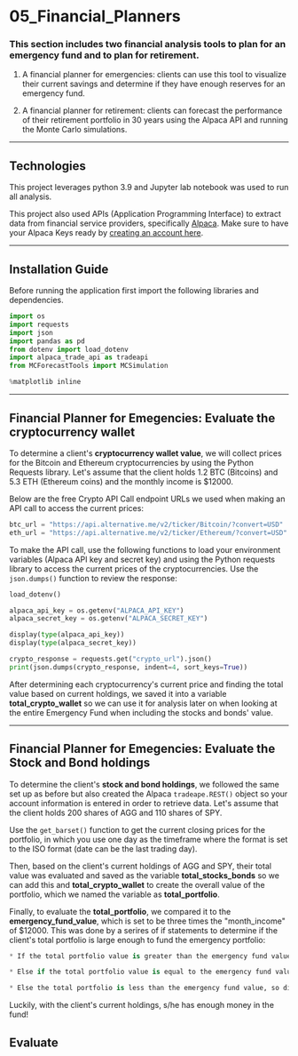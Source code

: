 # 05_Financial_Planners

### This section includes two financial analysis tools to plan for an emergency fund and to plan for retirement.

1. A financial planner for emergencies: clients can use this tool to visualize their current savings and determine if they have enough reserves for an emergency fund.

2. A financial planner for retirement: clients can forecast the performance of their retirement portfolio in 30 years using the Alpaca API and running the Monte Carlo simulations.

---

## Technologies

This project leverages python 3.9 and Jupyter lab notebook was used to run all analysis.

This project also used APIs (Application Programming Interface) to extract data from financial service providers, specifically [Alpaca](https://github.com/alpacahq/alpaca-trade-api-python). Make sure to have your Alpaca Keys ready by [creating an account here](https://alpaca.markets/).

---

## Installation Guide

Before running the application first import the following libraries and dependencies.

```python
import os
import requests
import json
import pandas as pd
from dotenv import load_dotenv
import alpaca_trade_api as tradeapi
from MCForecastTools import MCSimulation

%matplotlib inline
```

---

## Financial Planner for Emegencies: Evaluate the cryptocurrency wallet

To determine a client's **cryptocurrency wallet value**, we will collect prices for the Bitcoin and Ethereum cryptocurrencies by using the Python Requests library. Let's assume that the client holds 1.2 BTC (Bitcoins) and 5.3 ETH (Ethereum coins) and the monthly income is $12000.

Below are the free Crypto API Call endpoint URLs we used when making an API call to access the current prices:

```python
btc_url = "https://api.alternative.me/v2/ticker/Bitcoin/?convert=USD"
eth_url = "https://api.alternative.me/v2/ticker/Ethereum/?convert=USD"
```

To make the API call, use the following functions to load your environment variables (Alpaca API key and secret key) and using the Python requests library to access the current prices of the cryptocurrencies. Use the `json.dumps()` function to review the response:

```python
load_dotenv()

alpaca_api_key = os.getenv("ALPACA_API_KEY")
alpaca_secret_key = os.getenv("ALPACA_SECRET_KEY")

display(type(alpaca_api_key))
display(type(alpaca_secret_key))

crypto_response = requests.get("crypto_url").json()
print(json.dumps(crypto_response, indent=4, sort_keys=True))

```

After determining each cryptocurrency's current price and finding the total value based on current holdings, we saved it into a variable **total_crypto_wallet** so we can use it for analysis later on when looking at the entire Emergency Fund when including the stocks and bonds' value.

---

## Financial Planner for Emegencies: Evaluate the Stock and Bond holdings

To determine the client's **stock and bond holdings**, we followed the same set up as before but also created the Alpaca `tradeape.REST()` object so your account information is entered in order to retrieve data. Let's assume that the client holds 200 shares of AGG and 110 shares of SPY.

Use the `get_barset()` function to get the current closing prices for the portfolio, in which you use one day as the timeframe where the format is set to the ISO format (date can be the last trading day).

Then, based on the client's current holdings of AGG and SPY, their total value was evaluated and saved as the variable **total_stocks_bonds** so we can add this and **total_crypto_wallet** to create the overall value of the portfolio, which we named the variable as **total_portfolio**.

Finally, to evaluate the **total_portfolio**, we compared it to the **emergency_fund_value**, which is set to be three times the "month_income" of $12000. This was done by a serires of if statements to determine if the client's total portfolio is large enough to fund the emergency portfolio:

```python
* If the total portfolio value is greater than the emergency fund value, display a message congratulating the member for having enough money in this fund.

* Else if the total portfolio value is equal to the emergency fund value, display a message congratulating the member on reaching this important financial goal.

* Else the total portfolio is less than the emergency fund value, so display a message showing how many dollars away the member is from reaching the goal. (Subtract the total portfolio value from the emergency fund value.)
```

Luckily, with the client's current holdings, s/he has enough money in the fund!

## Evaluate
